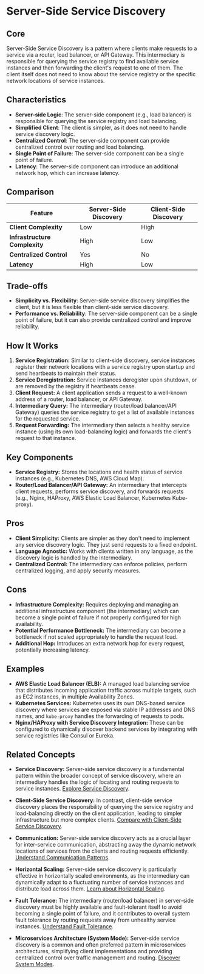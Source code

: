 # Server-Side Service Discovery

## Core

Server-Side Service Discovery is a pattern where clients make requests to a service via a router, load balancer, or API Gateway. This intermediary is responsible for querying the service registry to find available service instances and then forwarding the client's request to one of them. The client itself does not need to know about the service registry or the specific network locations of service instances.

## Characteristics

- **Server-side Logic**: The server-side component (e.g., load balancer) is responsible for querying the service registry and load balancing.
- **Simplified Client**: The client is simpler, as it does not need to handle service discovery logic.
- **Centralized Control**: The server-side component can provide centralized control over routing and load balancing.
- **Single Point of Failure**: The server-side component can be a single point of failure.
- **Latency**: The server-side component can introduce an additional network hop, which can increase latency.

## Comparison

| Feature | Server-Side Discovery | Client-Side Discovery |
|---|---|---|
| **Client Complexity** | Low | High |
| **Infrastructure Complexity** | High | Low |
| **Centralized Control** | Yes | No |
| **Latency** | High | Low |

## Trade-offs

- **Simplicity vs. Flexibility**: Server-side service discovery simplifies the client, but it is less flexible than client-side service discovery.
- **Performance vs. Reliability**: The server-side component can be a single point of failure, but it can also provide centralized control and improve reliability.

## How It Works

1.  **Service Registration:** Similar to client-side discovery, service instances register their network locations with a service registry upon startup and send heartbeats to maintain their status.
2.  **Service Deregistration:** Service instances deregister upon shutdown, or are removed by the registry if heartbeats cease.
3.  **Client Request:** A client application sends a request to a well-known address of a router, load balancer, or API Gateway.
4.  **Intermediary Query:** The intermediary (router/load balancer/API Gateway) queries the service registry to get a list of available instances for the requested service.
5.  **Request Forwarding:** The intermediary then selects a healthy service instance (using its own load-balancing logic) and forwards the client's request to that instance.

## Key Components

-   **Service Registry:** Stores the locations and health status of service instances (e.g., Kubernetes DNS, AWS Cloud Map).
-   **Router/Load Balancer/API Gateway:** An intermediary that intercepts client requests, performs service discovery, and forwards requests (e.g., Nginx, HAProxy, AWS Elastic Load Balancer, Kubernetes Kube-proxy).

## Pros

-   **Client Simplicity:** Clients are simpler as they don't need to implement any service discovery logic. They just send requests to a fixed endpoint.
-   **Language Agnostic:** Works with clients written in any language, as the discovery logic is handled by the intermediary.
-   **Centralized Control:** The intermediary can enforce policies, perform centralized logging, and apply security measures.

## Cons

-   **Infrastructure Complexity:** Requires deploying and managing an additional infrastructure component (the intermediary) which can become a single point of failure if not properly configured for high availability.
-   **Potential Performance Bottleneck:** The intermediary can become a bottleneck if not scaled appropriately to handle the request load.
-   **Additional Hop:** Introduces an extra network hop for every request, potentially increasing latency.

## Examples

-   **AWS Elastic Load Balancer (ELB):** A managed load balancing service that distributes incoming application traffic across multiple targets, such as EC2 instances, in multiple Availability Zones.
-   **Kubernetes Services:** Kubernetes uses its own DNS-based service discovery where services are exposed via stable IP addresses and DNS names, and `kube-proxy` handles the forwarding of requests to pods.
-   **Nginx/HAProxy with Service Discovery Integration:** These can be configured to dynamically discover backend services by integrating with service registries like Consul or Eureka.

## Related Concepts

-   **Service Discovery:** Server-side service discovery is a fundamental pattern within the broader concept of service discovery, where an intermediary handles the logic of locating and routing requests to service instances. [Explore Service Discovery](../README.md).

-   **Client-Side Service Discovery:** In contrast, client-side service discovery places the responsibility of querying the service registry and load-balancing directly on the client application, leading to simpler infrastructure but more complex clients. [Compare with Client-Side Service Discovery](../client-side-discovery/README.md).

-   **Communication:** Server-side service discovery acts as a crucial layer for inter-service communication, abstracting away the dynamic network locations of services from the clients and routing requests efficiently. [Understand Communication Patterns](../../communication/README.md).

-   **Horizontal Scaling:** Server-side service discovery is particularly effective in horizontally scaled environments, as the intermediary can dynamically adapt to a fluctuating number of service instances and distribute load across them. [Learn about Horizontal Scaling](../../scaling/horizontal/README.md).

-   **Fault Tolerance:** The intermediary (router/load balancer) in server-side discovery must be highly available and fault-tolerant itself to avoid becoming a single point of failure, and it contributes to overall system fault tolerance by routing requests away from unhealthy service instances. [Understand Fault Tolerance](../../fault-tolerance/README.md).

-   **Microservices Architecture (System Mode):** Server-side service discovery is a common and often preferred pattern in microservices architectures, simplifying client implementations and providing centralized control over traffic management and routing. [Discover System Modes](../../system-mode/README.md).
